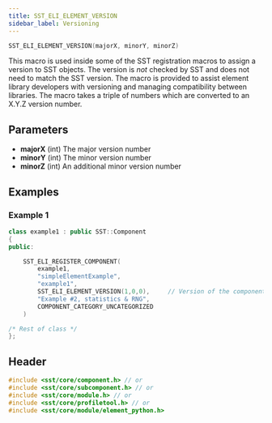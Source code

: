 ```yaml
---
title: SST_ELI_ELEMENT_VERSION
sidebar_label: Versioning
---
```


```cpp
SST_ELI_ELEMENT_VERSION(majorX, minorY, minorZ)
```

This macro is used inside some of the SST registration macros to assign a version to SST objects. The version is *not* checked by SST and does not need to match the SST version. The macro is provided to assist element library developers with versioning and managing compatibility between libraries. The macro takes a triple of numbers which are converted to an X.Y.Z version number.

## Parameters
* **majorX** (int) The major version number
* **minorY** (int) The minor version number
* **minorZ** (int) An additional minor version number

## Examples

### Example 1
```cpp
class example1 : public SST::Component
{
public:

    SST_ELI_REGISTER_COMPONENT(
        example1,                           
        "simpleElementExample",             
        "example1",                         
        SST_ELI_ELEMENT_VERSION(1,0,0),     // Version of the component will be "1.0.0"
        "Example #2, statistics & RNG",     
        COMPONENT_CATEGORY_UNCATEGORIZED    
    )

/* Rest of class */
};

```

## Header
```cpp
#include <sst/core/component.h> // or
#include <sst/core/subcomponent.h> // or
#include <sst/core/module.h> // or
#include <sst/core/profiletool.h> // or
#include <sst/core/module/element_python.h>
```

